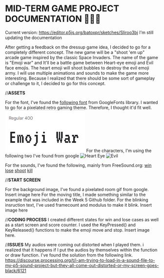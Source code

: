 # **MID-TERM GAME PROJECT DOCUMENTATION** 🎨🔮✨ #

Current version: https://editor.p5js.org/batoxpr/sketches/Sliroo3bj
I'm still updating the documentation

After getting a feedback on the dressup game idea, I decided to go for a completely different concept. The new game will be a "shoot 'em up" arcade game inspired by the classic Space Invaders. The name of the game is "Emoji war" and It'll be a battle game between Heart-eye emoji and Evil face emojis. The heart emoji will shoot bubbles to destroy the evil emoji army. I will use multiple animations and sounds to make the game more interesting. Because I realized that there should be some sort of gameplay or challenge to it, I decided to go for this concept.

//**ASSETS**

For the font, I've found the [following font](https://fonts.google.com/specimen/VT323?preview.text=Emoji%20War&preview.text_type=custom) from GoogleFonts library. I wanted to go for a pixelated retro gaming theme. Therefore, I thought it'd fit well.
![VT323 Font](assets/font.PNG)
For the characters, I'm using the following two I've found from google
![Heart Eye](https://acegif.com/wp-content/gif/heart-eyes-10.gif)
![Evil](https://i.pinimg.com/originals/4c/66/cc/4c66cc1e2788a1e6b88e55d4684d0313.gif)

For the sounds, I've found the following, mainly from FreeSound.org:
[win](https://freesound.org/people/Leszek_Szary/sounds/171671/)
[lose](https://freesound.org/people/myfox14/sounds/382310/)
[shoot](https://freesound.org/people/AlaskaRobotics/sounds/221091/)
[kill](https://mixkit.co/free-sound-effects/game/)

//**START SCREEN**

For the background image, I've found a pixelated room gif from google. 
Insert image here
For the moving title, I made something similar to the example that was included in the Week 5 Github folder.
For the blinking insruction text, I've used framecount and modulus to make it blink. 
Insert image here

//**CODING PROCESS**
I created different states for win and lose cases as well as a start screen and score counter. 
I used the KeyPressed() and KeyReleased() functions to make the emoji move and stop.
Insert image here.

//**ISSUES**
My audios were coming out distorted when I played them. i realized that it happens if I put the audios by themselves within the function or draw function.
I've found the solution from the following link.
https://discourse.processing.org/t/i-am-trying-to-load-in-a-sound-file-to-my-p5-sound-project-but-they-all-come-out-distorted-or-my-screen-goes-black/6121
